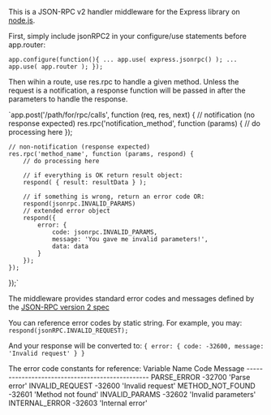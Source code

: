 This is a JSON-RPC v2 handler middleware for the Express library on [node.js](http://nodejs.org).

First, simply include jsonRPC2 in your configure/use statements before app.router:

`app.configure(function(){
	...
	app.use( express.jsonrpc() );
	...
	app.use( app.router );
});`

Then wihin a route, use res.rpc to handle a given method. Unless the request is a notification, a response
function will be passed in after the parameters to handle the response.

`app.post('/path/for/rpc/calls', function (req, res, next) {
	// notification (no response expected)
	res.rpc('notification_method', function (params) {
		// do processing here
	});

	// non-notification (response expected)
	res.rpc('method_name', function (params, respond) {
		// do processing here

		// if everything is OK return result object:
		respond( { result: resultData } );

		// if something is wrong, return an error code OR:
		respond(jsonrpc.INVALID_PARAMS)
		// extended error object
		respond({
			error: {
				code: jsonrpc.INVALID_PARAMS,
				message: 'You gave me invalid parameters!',
				data: data
			}
		});
	});
});`

The middleware provides standard error codes and messages defined by the [JSON-RPC version 2 spec](http://www.jsonrpc.org/specification)

You can reference error codes by static string. For example, you may:
`respond(jsonRPC.INVALID_REQUEST);`

And your response will be converted to:
`{
	error: {
		code: -32600,
		message: 'Invalid request'
	}
}`

The error code constants for reference:
	Variable Name		Code	  Message
	------------------------------------------------
	PARSE_ERROR		-32700	'Parse error'
	INVALID_REQUEST	-32600	'Invalid request'
	METHOD_NOT_FOUND   -32601	'Method not found'
	INVALID_PARAMS	 -32602	'Invalid parameters'
	INTERNAL_ERROR	 -32603	'Internal error'
